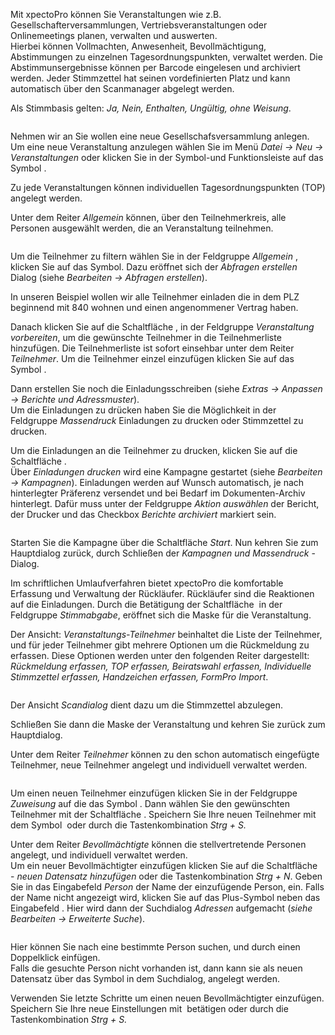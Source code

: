 <!DOCTYPE html>
<html>
<head>
<meta charset="utf-8">
<meta name="viewport" content="width=device-width, initial-scale=1.0">
<title>500_Veranstaltungen.md</title>
<link rel="stylesheet" href="https://stackedit.io/res-min/themes/base.css" />
<script type="text/javascript" src="https://cdn.mathjax.org/mathjax/latest/MathJax.js?config=TeX-AMS_HTML"></script>
</head>
<body><div class="container"><p>Mit xpectoPro können Sie Veranstaltungen wie z.B.  Gesellschafterversammlungen, Vertriebsveranstaltungen oder Onlinemeetings planen, verwalten und auswerten.  <br>
Hierbei können Vollmachten, Anwesenheit, Bevollmächtigung, Abstimmungen zu einzelnen Tagesordnungspunkten, verwaltet werden. Die Abstimmunsergebnisse können per Barcode eingelesen und archiviert werden. Jeder Stimmzettel hat seinen vordefinierten Platz und kann automatisch über den Scanmanager abgelegt werden.</p>

<p>Als Stimmbasis gelten: <em>Ja, Nein, Enthalten, Ungültig, ohne Weisung</em>.</p>

<p><img src="http://xpecto.github.io/docs/img/img_1443538341445.png" alt="" title=""></p>

<p>Nehmen wir an Sie wollen eine neue Gesellschafsversammlung anlegen.  <br>
Um eine neue Veranstaltung anzulegen wählen Sie im Menü <em>Datei → Neu → Veranstaltungen</em> oder klicken Sie in der Symbol-und Funktionsleiste auf das Symbol <img src="http://xpecto.github.io/docs/img/img_1429027370695.png" alt="" title="">. </p>

<p>Zu jede Veranstaltungen können individuellen Tagesordnungspunkten (TOP) angelegt werden. </p>

<p>Unter dem Reiter <em>Allgemein</em> können, über den Teilnehmerkreis, alle Personen ausgewählt werden, die an Veranstaltung teilnehmen. </p>

<p><img src="http://xpecto.github.io/docs/img/img_1443010174699.png" alt="" title=""></p>

<p>Um die Teilnehmer zu filtern wählen Sie in der Feldgruppe <em>Allgemein</em> <img src="http://xpecto.github.io/docs/img/img_1432886377432.png" alt="" title="">, klicken Sie auf das Symbol<img src="http://xpecto.github.io/docs/img/img_1432890657651.png" alt="" title="">. Dazu eröffnet sich der <em>Abfragen erstellen</em> Dialog (siehe <em>Bearbeiten → Abfragen erstellen</em>). </p>

<p>In unseren Beispiel wollen wir alle Teilnehmer einladen die in dem PLZ beginnend mit 840 wohnen und einen angenommener Vertrag haben. <br>
<img src="http://xpecto.github.io/docs/img/img_1430841532256.png" alt="" title=""></p>

<p>Danach klicken Sie auf die Schaltfläche <img src="http://xpecto.github.io/docs/img/img_1432891106020.png" alt="" title="">, in der Feldgruppe <em>Veranstaltung vorbereiten</em>, um die gewünschte Teilnehmer in die Teilnehmerliste hinzufügen. Die Teilnehmerliste ist sofort einsehbar unter dem Reiter <em>Teilnehmer</em>. Um die Teilnehmer einzel einzufügen klicken Sie auf das Symbol <img src="http://xpecto.github.io/docs/img/img_1443010395863.png" alt="" title="">.</p>

<p>Dann erstellen Sie noch die Einladungsschreiben (siehe <em>Extras → Anpassen → Berichte und Adressmuster</em>). <br>
Um die Einladungen zu drücken haben Sie die Möglichkeit in der Feldgruppe <em>Massendruck</em> Einladungen zu drucken oder Stimmzettel zu drucken.</p>

<p>Um die Einladungen  an die Teilnehmer  zu drucken, klicken Sie auf die  Schaltfläche <img src="http://xpecto.github.io/docs/img/img_1433144034768.png" alt="" title="">.  <br>
Über <em>Einladungen drucken</em> wird eine Kampagne gestartet (siehe <em>Bearbeiten → Kampagnen</em>). Einladungen werden auf Wunsch automatisch, je nach hinterlegter Präferenz  versendet und bei Bedarf im Dokumenten-Archiv hinterlegt.  Dafür muss unter der Feldgruppe <em>Aktion auswählen</em> der Bericht, der Drucker und das Checkbox <em>Berichte archiviert</em> markiert sein.</p>

<p><img src="http://xpecto.github.io/docs/img/img_1443009039857.png" alt="" title=""></p>

<p>Starten Sie die Kampagne über die Schaltfläche <em>Start</em>. Nun kehren Sie zum Hauptdialog zurück, durch Schließen der <em>Kampagnen und Massendruck</em> - Dialog.</p>

<p>Im schriftlichen Umlaufverfahren bietet xpectoPro die komfortable Erfassung  und Verwaltung der Rückläufer. Rückläufer sind die Reaktionen auf die Einladungen. Durch die Betätigung der Schaltfläche <img src="http://xpecto.github.io/docs/img/img_1433146421500.png" alt="" title=""> in der Feldgruppe <em>Stimmabgabe</em>, eröffnet sich die Maske für die Veranstaltung. </p>

<p>Der Ansicht: <em>Veranstaltungs-Teilnehmer</em> beinhaltet die Liste der Teilnehmer, und für jeder Teilnehmer gibt mehrere Optionen um die Rückmeldung zu erfassen. Diese Optionen werden unter den folgenden Reiter dargestellt: <em>Rückmeldung erfassen, TOP erfassen, Beiratswahl erfassen, Individuelle Stimmzettel erfassen, Handzeichen erfassen, FormPro Import</em>.</p>

<p><img src="http://xpecto.github.io/docs/img/img_1443012682876.png" alt="" title=""></p>

<p>Der Ansicht <em>Scandialog</em> dient dazu um die Stimmzettel abzulegen.   </p>

<p>Schließen Sie dann die Maske der Veranstaltung und kehren Sie zurück zum Hauptdialog.</p>

<p>Unter dem Reiter <em>Teilnehmer</em> können zu den schon automatisch eingefügte Teilnehmer, neue Teilnehmer angelegt und individuell verwaltet werden.</p>

<p><img src="http://xpecto.github.io/docs/img/img_1443015444768.png" alt="" title=""></p>

<p>Um einen neuen Teilnehmer einzufügen klicken Sie in der Feldgruppe <em>Zuweisung</em> auf die das Symbol <img src="http://xpecto.github.io/docs/img/img_1426499792252.png" alt="" title="">.  Dann wählen Sie den gewünschten Teilnehmer mit der Schaltfläche <img src="http://xpecto.github.io/docs/img/img_1439206980898.png" alt="" title="">. Speichern Sie Ihre neuen Teilnehmer mit dem Symbol <img src="http://xpecto.github.io/docs/img/img_1439207060262.png" alt="" title=""> oder durch die Tastenkombination <em>Strg + S.</em></p>

<p>Unter dem Reiter <em>Bevollmächtigte</em> können die stellvertretende Personen angelegt, und individuell verwaltet werden. <br>
Um ein neuer Bevollmächtigter einzufügen klicken Sie auf die Schaltfläche <img src="http://xpecto.github.io/docs/img/img_1439208928813.png" alt="" title=""> - <em>neuen Datensatz hinzufügen</em>  oder die Tastenkombination <em>Strg + N</em>. Geben Sie in das Eingabefeld <em>Person</em> der Name der einzufügende Person, ein. Falls der Name nicht angezeigt wird, klicken Sie auf das Plus-Symbol neben das Eingabefeld <img src="http://xpecto.github.io/docs/img/img_1439210074824.png" alt="" title="">. Hier wird dann der Suchdialog <em>Adressen</em> aufgemacht (<em>siehe Bearbeiten → Erweiterte Suche</em>). </p>

<p><img src="http://xpecto.github.io/docs/img/img_1439210969105.png" alt="" title=""></p>

<p>Hier können Sie nach eine bestimmte Person suchen, und durch einen Doppelklick einfügen. <br>
Falls die gesuchte Person nicht vorhanden ist, dann kann sie als neuen Datensatz über das Symbol<img src="http://xpecto.github.io/docs/img/img_1439209764662.png" alt="" title=""> in dem Suchdialog, angelegt werden.</p>

<p>Verwenden Sie letzte Schritte um einen neuen Bevollmächtigter einzufügen. <br>
Speichern Sie Ihre neue Einstellungen mit <img src="http://xpecto.github.io/docs/img/img_1439207060262.png" alt="" title=""> betätigen oder durch die Tastenkombination <em>Strg + S.</em></p></div></body>
</html>